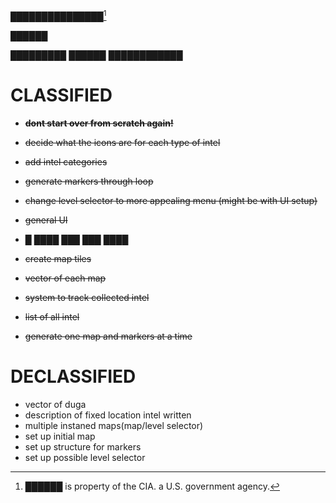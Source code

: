 ███████████████[^1]

██████

█████████  ██████  ████████████
# CLASSIFIED
- ~~**dont start over from scratch again!**~~
- ~~decide what the icons are for each type of intel~~
- ~~add intel categories~~
- ~~generate markers through loop~~
- ~~change level selector to more appealing menu (might be with UI setup)~~
- ~~general UI~~
- █ ████ ███ ███ ████

- ~~create map tiles~~
- ~~vector of each map~~
- ~~system to track collected intel~~
- ~~list of all intel~~
- ~~generate one map and markers at a time~~
# DECLASSIFIED

- vector of duga
- description of fixed location intel written
- multiple instaned maps(map/level selector)
- set up initial map
- set up structure for markers
- set up possible level selector


[^1]: ██████ is property of the CIA. a U.S. government agency.
